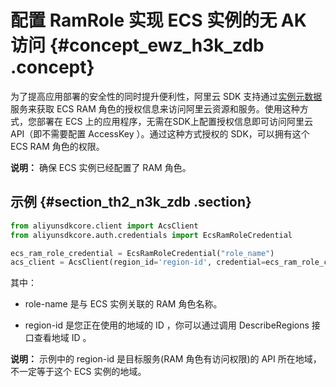 # 配置 RamRole 实现 ECS 实例的无 AK 访问 {#concept_ewz_h3k_zdb .concept}

为了提高应用部署的安全性的同时提升便利性，阿里云 SDK 支持通过[实例元数据](../cn.zh-CN/用户指南/实例/实例自定义/元数据/实例元数据.md#)服务来获取 ECS RAM 角色的授权信息来访问阿里云资源和服务。使用这种方式，您部署在 ECS 上的应用程序，无需在SDK上配置授权信息即可访问阿里云 API（即不需要配置 AccessKey ）。通过这种方式授权的 SDK，可以拥有这个 ECS RAM 角色的权限。

**说明：** 确保 ECS 实例已经配置了 RAM 角色。

## 示例 {#section_th2_n3k_zdb .section}

```python
from aliyunsdkcore.client import AcsClient
from aliyunsdkcore.auth.credentials import EcsRamRoleCredential

ecs_ram_role_credential = EcsRamRoleCredential("role_name")
acs_client = AcsClient(region_id='region-id', credential=ecs_ram_role_credential)
```

其中：

- role-name 是与 ECS 实例关联的 RAM 角色名称。

- region-id 是您正在使用的地域的 ID ，你可以通过调用 DescribeRegions 接口查看地域 ID 。

**说明：** 示例中的 region-id 是目标服务\(RAM 角色有访问权限\)的 API 所在地域，不一定等于这个 ECS 实例的地域。
